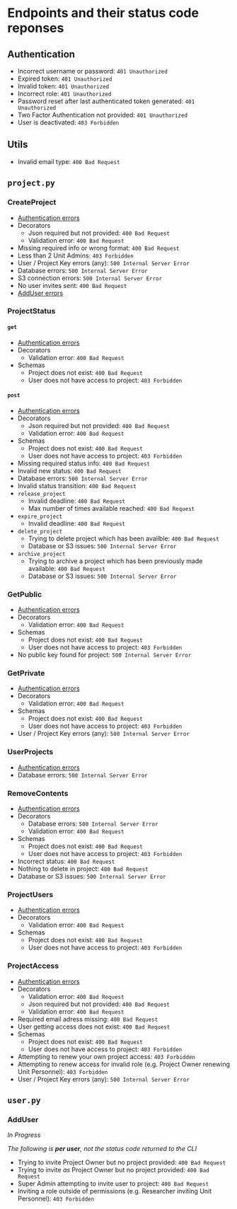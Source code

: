# Endpoints and their status code reponses

## Authentication

- Incorrect username or password: `401 Unauthorized`
- Expired token: `401 Unauthorized`
- Invalid token: `401 Unauthorized`
- Incorrect role: `401 Unauthorized`
- Password reset after last authenticated token generated: `401 Unauthorized`
- Two Factor Authentication not provided: `401 Unauthorized`
- User is deactivated: `403 Forbidden`

## Utils

- Invalid email type: `400 Bad Request`

## `project.py`

### CreateProject

- [Authentication errors](#authentication)
- Decorators
  - Json required but not provided: `400 Bad Request`
  - Validation error: `400 Bad Request`
- Missing required info or wrong format: `400 Bad Request`
- Less than 2 Unit Admins: `403 Forbidden`
- User / Project Key errors (any): `500 Internal Server Error`
- Database errors: `500 Internal Server Error`
- S3 connection errors: `500 Internal Server Error`
- No user invites sent: `400 Bad Request`
- [AddUser errors](#adduser)

### ProjectStatus

#### `get`

- [Authentication errors](#authentication)
- Decorators
  - Validation error: `400 Bad Request`
- Schemas
  - Project does not exist: `400 Bad Request`
  - User does not have access to project: `403 Forbidden`

#### `post`

- [Authentication errors](#authentication)
- Decorators
  - Json required but not provided: `400 Bad Request`
  - Validation error: `400 Bad Request`
- Schemas
  - Project does not exist: `400 Bad Request`
  - User does not have access to project: `403 Forbidden`
- Missing required status info: `400 Bad Request`
- Invalid new status: `400 Bad Request`
- Database errors: `500 Internal Server Error`
- Invalid status transition: `400 Bad Request`
- `release_project`
  - Invalid deadline: `400 Bad Request`
  - Max number of times available reached: `400 Bad Request`
- `expire_project`
  - Invalid deadline: `400 Bad Request`
- `delete_project`
  - Trying to delete project which has been availble: `400 Bad Request`
  - Database or S3 issues: `500 Internal Server Error`
- `archive_project`
  - Trying to archive a project which has been previously made available: `400 Bad Request`
  - Database or S3 issues: `500 Internal Server Error`

### GetPublic

- [Authentication errors](#authentication)
- Decorators
  - Validation error: `400 Bad Request`
- Schemas
  - Project does not exist: `400 Bad Request`
  - User does not have access to project: `403 Forbidden`
- No public key found for project: `500 Internal Server Error`

### GetPrivate

- [Authentication errors](#authentication)
- Decorators
  - Validation error: `400 Bad Request`
- Schemas
  - Project does not exist: `400 Bad Request`
  - User does not have access to project: `403 Forbidden`
- User / Project Key errors (any): `500 Internal Server Error`

### UserProjects

- [Authentication errors](#authentication)
- Database errors: `500 Internal Server Error`

### RemoveContents

- [Authentication errors](#authentication)
- Decorators
  - Database errors: `500 Internal Server Error`
  - Validation error: `400 Bad Request`
- Schemas
  - Project does not exist: `400 Bad Request`
  - User does not have access to project: `403 Forbidden`
- Incorrect status: `400 Bad Request`
- Nothing to delete in project: `400 Bad Request`
- Database or S3 issues: `500 Internal Server Error`

### ProjectUsers

- [Authentication errors](#authentication)
- Decorators
  - Validation error: `400 Bad Request`
- Schemas
  - Project does not exist: `400 Bad Request`
  - User does not have access to project: `403 Forbidden`

### ProjectAccess

- [Authentication errors](#authentication)
- Decorators
  - Validation error: `400 Bad Request`
  - Json required but not provided: `400 Bad Request`
  - Validation error: `400 Bad Request`
- Required email adress missing: `400 Bad Request`
- User getting access does not exist: `400 Bad Request`
- Schemas
  - Project does not exist: `400 Bad Request`
  - User does not have access to project: `403 Forbidden`
- Attempting to renew your own project access: `403 Forbidden`
- Attempting to renew access for invalid role (e.g. Project Owner renewing Unit Personnel): `403 Forbidden`
- User / Project Key errors (any): `500 Internal Server Error`

## `user.py`

### AddUser

_In Progress_

_The following is **per user**, not the status code returned to the CLI_

- Trying to invite Project Owner but no project provided: `400 Bad Request`
- Trying to invite _as_ Project Owner but no project provided: `400 Bad Request`
- Super Admin attempting to invite user to project: `400 Bad Request`
- Inviting a role outside of permissions (e.g. Researcher inviting Unit Personnel): `403 Forbidden`

